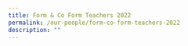 ```yaml
---
title: Form & Co Form Teachers 2022
permalink: /our-people/form-co-form-teachers-2022
description: ""
---
```

